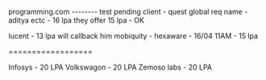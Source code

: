 programming.com -------- test pending
client - quest global
req name - aditya
ectc - 16 lpa
they offer 15 lpa - OK

lucent - 13 lpa will callback him
mobiquity - hexaware - 16/04 11AM - 15 lpa

==================

Infosys - 20 LPA
Volkswagon - 20 LPA
Zemoso labs - 20 LPA